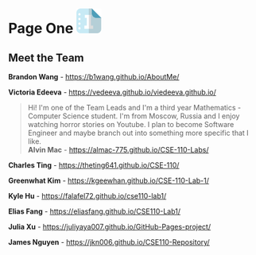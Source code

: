 # Page One <img src="branding/logo.png" width="50">


## Meet the Team

**Brandon Wang** - https://b1wang.github.io/AboutMe/

**Victoria Edeeva** - https://vedeeva.github.io/viedeeva.github.io/
> Hi! I'm one of the Team Leads and I'm a third year Mathematics - Computer Science student. I'm from Moscow, Russia and I enjoy watching horror stories on Youtube. I plan to become Software Engineer and maybe branch out into something more specific that I like.  
**Alvin Mac** - https://almac-775.github.io/CSE-110-Labs/

**Charles Ting** - https://theting641.github.io/CSE-110/

**Greenwhat Kim** - https://kgeewhan.github.io/CSE-110-Lab-1/

**Kyle Hu** - https://falafel72.github.io/cse110-lab1/

**Elias Fang** - https://eliasfang.github.io/CSE110-Lab1/

**Julia Xu** - https://juliyaya007.github.io/GitHub-Pages-project/

**James Nguyen** - https://jkn006.github.io/CSE110-Repository/

